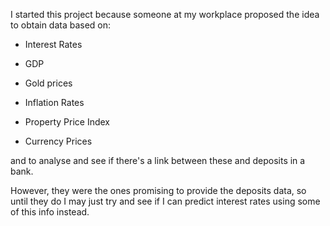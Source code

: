 I started this project because someone at my workplace proposed the idea to obtain data based on:

* Interest Rates  
    
* GDP  
    
* Gold prices  
    
* Inflation Rates  
    
* Property Price Index  
    
* Currency Prices
    
and to analyse and see if there's a link between these and deposits in a bank.

However, they were the ones promising to provide the deposits data, so until they do I may just try and see if I can predict interest rates using some of this info instead.

